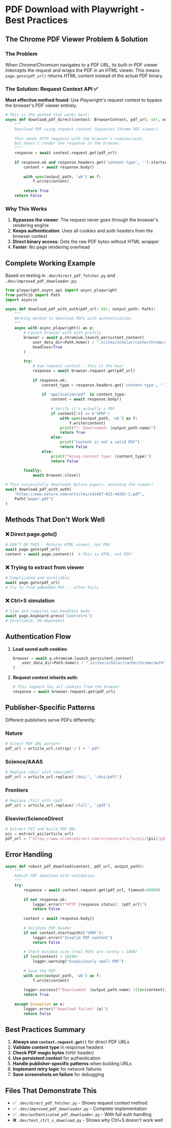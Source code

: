 <!-- ---
!-- Timestamp: 2025-08-08 08:42:20
!-- Author: ywatanabe
!-- File: /home/ywatanabe/proj/scitex_repo/src/scitex/scholar/download/README.md
!-- --- -->

# PDF Download with Playwright - Best Practices

## The Chrome PDF Viewer Problem & Solution

### The Problem
When Chrome/Chromium navigates to a PDF URL, its built-in PDF viewer intercepts the request and wraps the PDF in an HTML viewer. This means `page.goto(pdf_url)` returns HTML content instead of the actual PDF binary.

### The Solution: Request Context API ✅

**Most effective method found**: Use Playwright's request context to bypass the browser's PDF viewer entirely.

```python
# This is the method that works best!
async def download_pdf_direct(context: BrowserContext, pdf_url: str, output_path: Path):
    """
    Download PDF using request context (bypasses Chrome PDF viewer).
    
    This sends HTTP requests with the browser's cookies/auth,
    but doesn't render the response in the browser.
    """
    response = await context.request.get(pdf_url)
    
    if response.ok and response.headers.get('content-type', '').startswith('application/pdf'):
        content = await response.body()
        
        with open(output_path, 'wb') as f:
            f.write(content)
        
        return True
    return False
```

### Why This Works

1. **Bypasses the viewer**: The request never goes through the browser's rendering engine
2. **Keeps authentication**: Uses all cookies and auth headers from the browser context
3. **Direct binary access**: Gets the raw PDF bytes without HTML wrapper
4. **Faster**: No page rendering overhead

## Complete Working Example

Based on testing in `.dev/direct_pdf_fetcher.py` and `.dev/improved_pdf_downloader.py`:

```python
from playwright.async_api import async_playwright
from pathlib import Path
import asyncio

async def download_pdf_with_auth(pdf_url: str, output_path: Path):
    """
    Working method to download PDFs with authentication.
    """
    async with async_playwright() as p:
        # Launch browser with auth profile
        browser = await p.chromium.launch_persistent_context(
            user_data_dir=Path.home() / ".scitex/scholar/cache/chrome/auth",
            headless=True
        )
        
        try:
            # Use request context - this is the key!
            response = await browser.request.get(pdf_url)
            
            if response.ok:
                content_type = response.headers.get('content-type', '')
                
                if 'application/pdf' in content_type:
                    content = await response.body()
                    
                    # Verify it's actually a PDF
                    if content[:4] == b'%PDF':
                        with open(output_path, 'wb') as f:
                            f.write(content)
                        print(f"✓ Downloaded: {output_path.name}")
                        return True
                    else:
                        print("Content is not a valid PDF")
                        return False
                else:
                    print(f"Wrong content type: {content_type}")
                    return False
                    
        finally:
            await browser.close()

# This successfully downloads Nature papers, avoiding the viewer!
await download_pdf_with_auth(
    "https://www.nature.com/articles/s41467-023-44201-2.pdf",
    Path("paper.pdf")
)
```

## Methods That Don't Work Well

### ❌ Direct page.goto()
```python
# DON'T DO THIS - Returns HTML viewer, not PDF
await page.goto(pdf_url)
content = await page.content()  # This is HTML, not PDF!
```

### ❌ Trying to extract from viewer
```python
# Complicated and unreliable
await page.goto(pdf_url)
# Try to find embedded PDF... often fails
```

### ❌ Ctrl+S simulation
```python
# Slow and requires non-headless mode
await page.keyboard.press('Control+s')
# Unreliable, OS-dependent
```

## Authentication Flow

1. **Load saved auth cookies**:
   ```python
   browser = await p.chromium.launch_persistent_context(
       user_data_dir=Path.home() / ".scitex/scholar/cache/chrome/auth"
   )
   ```

2. **Request context inherits auth**:
   ```python
   # This request has all cookies from the browser
   response = await browser.request.get(pdf_url)
   ```

## Publisher-Specific Patterns

Different publishers serve PDFs differently:

### Nature
```python
# Direct PDF URL pattern
pdf_url = article_url.rstrip('/') + '.pdf'
```

### Science/AAAS  
```python
# Replace /doi/ with /doi/pdf/
pdf_url = article_url.replace('/doi/', '/doi/pdf/')
```

### Frontiers
```python
# Replace /full with /pdf
pdf_url = article_url.replace('/full', '/pdf')
```

### Elsevier/ScienceDirect
```python
# Extract PII and build PDF URL
pii = extract_pii(article_url)
pdf_url = f"https://www.sciencedirect.com/science/article/pii/{pii}/pdfft"
```

## Error Handling

```python
async def robust_pdf_download(context, pdf_url, output_path):
    """
    Robust PDF download with validation.
    """
    try:
        response = await context.request.get(pdf_url, timeout=30000)
        
        if not response.ok:
            logger.error(f"HTTP {response.status}: {pdf_url}")
            return False
        
        content = await response.body()
        
        # Validate PDF header
        if not content.startswith(b'%PDF'):
            logger.error("Invalid PDF content")
            return False
        
        # Check minimum size (real PDFs are rarely < 10KB)
        if len(content) < 10240:
            logger.warning("Suspiciously small PDF")
        
        # Save the PDF
        with open(output_path, 'wb') as f:
            f.write(content)
        
        logger.success(f"Downloaded: {output_path.name} ({len(content)/1024:.1f} KB)")
        return True
        
    except Exception as e:
        logger.error(f"Download failed: {e}")
        return False
```

## Best Practices Summary

1. **Always use `context.request.get()`** for direct PDF URLs
2. **Validate content type** in response headers
3. **Check PDF magic bytes** (`%PDF` header)
4. **Use persistent context** for authentication
5. **Handle publisher-specific patterns** when building URLs
6. **Implement retry logic** for network failures
7. **Save screenshots on failure** for debugging

## Files That Demonstrate This

- ✅ `.dev/direct_pdf_fetcher.py` - Shows request context method
- ✅ `.dev/improved_pdf_downloader.py` - Complete implementation  
- ✅ `.dev/authenticated_pdf_downloader.py` - With full auth handling
- ❌ `.dev/test_ctrl_s_download.py` - Shows why Ctrl+S doesn't work well

<!-- EOF -->